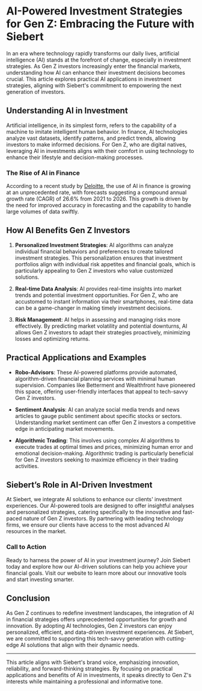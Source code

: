 # AI-Powered Investment Strategies for Gen Z: Embracing the Future with Siebert

In an era where technology rapidly transforms our daily lives, artificial intelligence (AI) stands at the forefront of change, especially in investment strategies. As Gen Z investors increasingly enter the financial markets, understanding how AI can enhance their investment decisions becomes crucial. This article explores practical AI applications in investment strategies, aligning with Siebert's commitment to empowering the next generation of investors.

## Understanding AI in Investment

Artificial intelligence, in its simplest form, refers to the capability of a machine to imitate intelligent human behavior. In finance, AI technologies analyze vast datasets, identify patterns, and predict trends, allowing investors to make informed decisions. For Gen Z, who are digital natives, leveraging AI in investments aligns with their comfort in using technology to enhance their lifestyle and decision-making processes.

### The Rise of AI in Finance

According to a recent study by [Deloitte](https://www2.deloitte.com), the use of AI in finance is growing at an unprecedented rate, with forecasts suggesting a compound annual growth rate (CAGR) of 26.6% from 2021 to 2026. This growth is driven by the need for improved accuracy in forecasting and the capability to handle large volumes of data swiftly.

## How AI Benefits Gen Z Investors

1. **Personalized Investment Strategies**: AI algorithms can analyze individual financial behaviors and preferences to create tailored investment strategies. This personalization ensures that investment portfolios align with individual risk appetites and financial goals, which is particularly appealing to Gen Z investors who value customized solutions.

2. **Real-time Data Analysis**: AI provides real-time insights into market trends and potential investment opportunities. For Gen Z, who are accustomed to instant information via their smartphones, real-time data can be a game-changer in making timely investment decisions.

3. **Risk Management**: AI helps in assessing and managing risks more effectively. By predicting market volatility and potential downturns, AI allows Gen Z investors to adapt their strategies proactively, minimizing losses and optimizing returns.

## Practical Applications and Examples

- **Robo-Advisors**: These AI-powered platforms provide automated, algorithm-driven financial planning services with minimal human supervision. Companies like Betterment and Wealthfront have pioneered this space, offering user-friendly interfaces that appeal to tech-savvy Gen Z investors.

- **Sentiment Analysis**: AI can analyze social media trends and news articles to gauge public sentiment about specific stocks or sectors. Understanding market sentiment can offer Gen Z investors a competitive edge in anticipating market movements.

- **Algorithmic Trading**: This involves using complex AI algorithms to execute trades at optimal times and prices, minimizing human error and emotional decision-making. Algorithmic trading is particularly beneficial for Gen Z investors seeking to maximize efficiency in their trading activities.

## Siebert’s Role in AI-Driven Investment

At Siebert, we integrate AI solutions to enhance our clients' investment experiences. Our AI-powered tools are designed to offer insightful analyses and personalized strategies, catering specifically to the innovative and fast-paced nature of Gen Z investors. By partnering with leading technology firms, we ensure our clients have access to the most advanced AI resources in the market.

### Call to Action

Ready to harness the power of AI in your investment journey? Join Siebert today and explore how our AI-driven solutions can help you achieve your financial goals. Visit our website to learn more about our innovative tools and start investing smarter.

## Conclusion

As Gen Z continues to redefine investment landscapes, the integration of AI in financial strategies offers unprecedented opportunities for growth and innovation. By adopting AI technologies, Gen Z investors can enjoy personalized, efficient, and data-driven investment experiences. At Siebert, we are committed to supporting this tech-savvy generation with cutting-edge AI solutions that align with their dynamic needs.

---

This article aligns with Siebert's brand voice, emphasizing innovation, reliability, and forward-thinking strategies. By focusing on practical applications and benefits of AI in investments, it speaks directly to Gen Z's interests while maintaining a professional and informative tone.